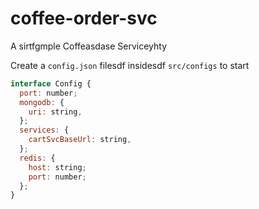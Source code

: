 # coffee-order-svc

A sirtfgmple Coffeasdase Serviceyhty

Create a `config.json` filesdf insidesdf `src/configs` to start

```js
interface Config {
  port: number;
  mongodb: {
    uri: string,
  };
  services: {
    cartSvcBaseUrl: string,
  };
  redis: {
    host: string;
    port: number;
  };
}
```
